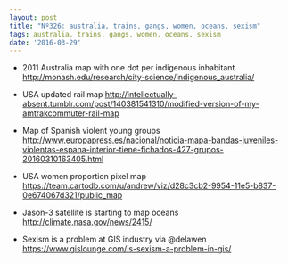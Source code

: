 ```yaml
---
layout: post
title: "Nº326: australia, trains, gangs, women, oceans, sexism"
tags: australia, trains, gangs, women, oceans, sexism
date: '2016-03-29'
---
```


* 2011 Australia map with one dot per indigenous inhabitant
  http://monash.edu/research/city-science/indigenous_australia/

* USA updated rail map
  http://intellectually-absent.tumblr.com/post/140381541310/modified-version-of-my-amtrakcommuter-rail-map

* Map of Spanish violent young groups
  http://www.europapress.es/nacional/noticia-mapa-bandas-juveniles-violentas-espana-interior-tiene-fichados-427-grupos-20160310163405.html

* USA women proportion pixel map
  https://team.cartodb.com/u/andrew/viz/d28c3cb2-9954-11e5-b837-0e674067d321/public_map

* Jason-3 satellite is starting to map oceans
  http://climate.nasa.gov/news/2415/

* Sexism is a problem at GIS industry via @delawen
  https://www.gislounge.com/is-sexism-a-problem-in-gis/
